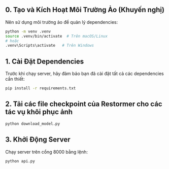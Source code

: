 ## 0. Tạo và Kích Hoạt Môi Trường Ảo (Khuyến nghị)
Nên sử dụng môi trường ảo để quản lý dependencies:
```bash
python -m venv .venv
source .venv/bin/activate  # Trên macOS/Linux
# hoặc
.venv\Scripts\activate   # Trên Windows
```
## 1. Cài Đặt Dependencies
Trước khi chạy server, hãy đảm bảo bạn đã cài đặt tất cả các dependencies cần thiết:
```bash
pip install -r requirements.txt
```
## 2. Tải các file checkpoint của Restormer cho các tác vụ khôi phục ảnh
```bash
python download_model.py
```
## 3. Khởi Động Server
Chạy server trên cổng 8000 bằng lệnh:
```bash
python api.py
```
